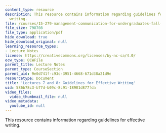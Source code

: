 ```yaml
---
content_type: resource
description: This resource contains information regarding guidelines for effective
  writing.
file: /courses/15-279-management-communication-for-undergraduates-fall-2012/586b78c3b77db09c8c9118901d877fda_MIT15_279F12_lec07and08.pdf
file_size: 798708
file_type: application/pdf
hide_download: true
hide_download_original: null
learning_resource_types:
- Lecture Notes
license: https://creativecommons.org/licenses/by-nc-sa/4.0/
ocw_type: OCWFile
parent_title: Lecture Notes
parent_type: CourseSection
parent_uid: 9e0d741f-c93c-3951-4668-671d38a21d9e
resourcetype: Document
title: 'Lectures 7 and 8: Guidelines for Effective Writing'
uid: 586b78c3-b77d-b09c-8c91-18901d877fda
video_files:
  video_thumbnail_file: null
video_metadata:
  youtube_id: null
---
```

This resource contains information regarding guidelines for effective writing.